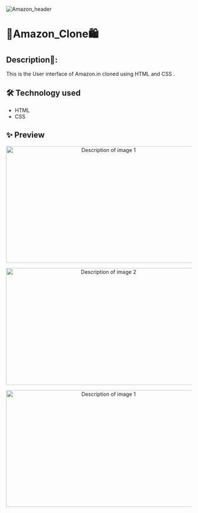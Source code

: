 

![Amazon_header](https://github.com/Arpita26mm/Amazon_Clone/assets/100471667/6e276a1e-3e22-49b2-8825-b2bc5dd02678)


# 🛒Amazon_Clone🛍️

<h2> Description📄:</h2>
This is the User interface of Amazon.in cloned using HTML and CSS .


## 🛠️ Technology used
- HTML
- CSS


## ✨ Preview

<p align="center">
  <img src="https://github.com/Arpita26mm/Amazon_Clone/assets/100471667/8a489dff-47b0-411b-8e1c-43081b8e0f08" alt="Description of image 1" width="540" height="317.6">
</p>
<p align="center">
 <img src="https://github.com/Arpita26mm/Amazon_Clone/assets/100471667/0a7cb433-0495-41f3-96b7-1e0bebd9a3ca" alt="Description of image 2" width="540" height="317.6">
</p>
<p align="center">
  <img src="https://github.com/Arpita26mm/Amazon_Clone/assets/100471667/e5558d88-8473-4a50-9158-709ecf7a7dfa" alt="Description of image 1" width="540" height="317.6">
</p>



